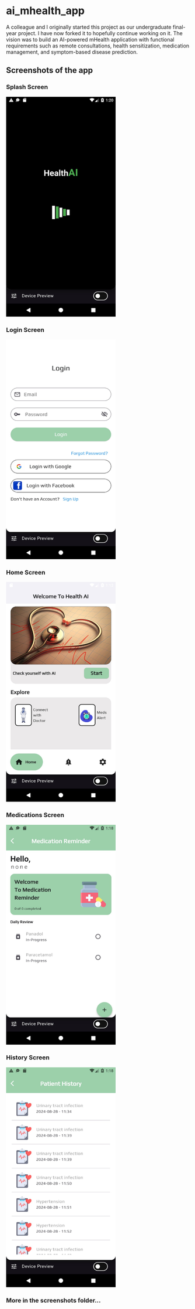 # ai_mhealth_app

A colleague and I originally started this project as our undergraduate final-year project. I have now forked it to hopefully continue working on it. The vision was to build an AI-powered mHealth application with functional requirements such as remote consultations, health sensitization, medication management, and symptom-based disease prediction.

## Screenshots of the app
### Splash Screen
<img src="/screenshots/splash.jpg" width="300" height="600"/>

### Login Screen
<img src="/screenshots/login.jpg" width="300" height="600"/>

### Home Screen
<img src="/screenshots/home.jpg" width="300" height="600"/>

### Medications Screen
<img src="/screenshots/medications.jpg" width="300" height="600"/>

### History Screen
<img src="/screenshots/history.jpg" width="300" height="600"/>

### More in the screenshots folder...


